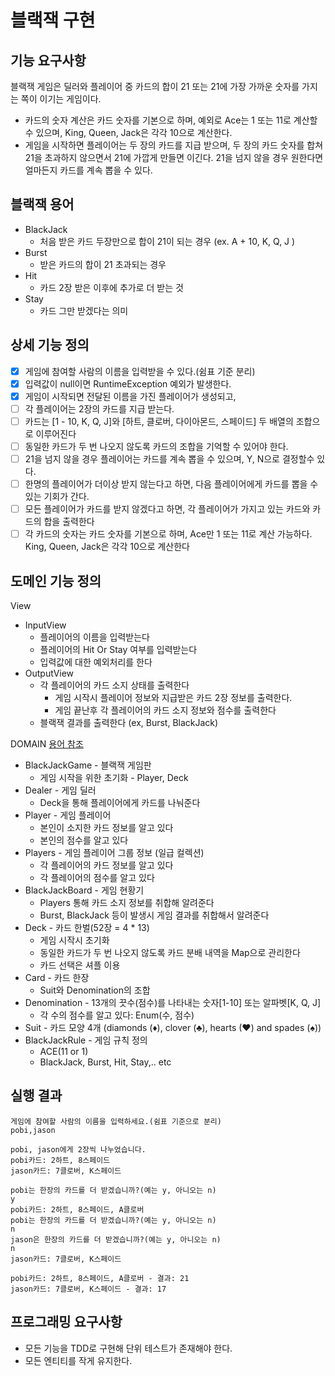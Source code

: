 # 블랙잭 구현
## 기능 요구사항
블랙잭 게임은 딜러와 플레이어 중 카드의 합이 21 또는 21에 가장 가까운 숫자를 가지는 쪽이 이기는 게임이다.
* 카드의 숫자 계산은 카드 숫자를 기본으로 하며, 예외로 Ace는 1 또는 11로 계산할 수 있으며,
  King, Queen, Jack은 각각 10으로 계산한다.
* 게임을 시작하면 플레이어는 두 장의 카드를 지급 받으며, 두 장의 카드 숫자를 합쳐 21을 초과하지 않으면서 21에 가깝게 만들면 이긴다. 
  21을 넘지 않을 경우 원한다면 얼마든지 카드를 계속 뽑을 수 있다.
  
  
## 블랙잭 용어
* BlackJack
  * 처음 받은 카드 두장만으로 합이 21이 되는 경우 (ex. A + 10, K, Q, J )
* Burst
  * 받은 카드의 합이 21 초과되는 경우
* Hit
  * 카드 2장 받은 이후에 추가로 더 받는 것 
* Stay
  * 카드 그만 받겠다는 의미

## 상세 기능 정의
* [X] 게임에 참여할 사람의 이름을 입력받을 수 있다.(쉼표 기준 분리)
* [X] 입력값이 null이면 RuntimeException 예외가 발생한다.
* [X] 게임이 시작되면 전달된 이름을 가진 플레이어가 생성되고, 
* [ ] 각 플레이어는 2장의 카드를 지급 받는다.
* [ ] 카드는 [1 - 10, K, Q, J]와 [하트, 클로버, 다이아몬드, 스페이드] 두 배열의 조합으로 이루어진다
* [ ] 동일한 카드가 두 번 나오지 않도록 카드의 조합을 기억할 수 있어야 한다.
* [ ] 21을 넘지 않을 경우 플레이어는 카드를 계속 뽑을 수 있으며, Y, N으로 결정할수 있다. 
* [ ] 한명의 플레이어가 더이상 받지 않는다고 하면, 다음 플레이어에게 카드를 뽑을 수 있는 기회가 간다.
* [ ] 모든 플레이어가 카드를 받지 않겠다고 하면, 각 플레이어가 가지고 있는 카드와 카드의 합을 출력한다
* [ ] 각 카드의 숫자는 카드 숫자를 기본으로 하며, Ace만 1 또는 11로 계산 가능하다. King, Queen, Jack은 각각 10으로 계산한다

## 도메인 기능 정의

View
- InputView
  - 플레이어의 이름을 입력받는다
  - 플레이어의 Hit Or Stay 여부를 입력받는다
  - 입력값에 대한 예외처리를 한다
- OutputView
  - 각 플레이어의 카드 소지 상태를 출력한다 
    - 게임 시작시 플레이어 정보와 지급받은 카드 2장 정보를 출력한다.
    - 게임 끝난후 각 플레이어의 카드 소지 정보와 점수를 출력한다 
  - 블랙잭 결과를 출력한다 (ex, Burst, BlackJack)

DOMAIN [용어 참조](https://ko.wikipedia.org/wiki/%ED%94%8C%EB%A0%88%EC%9E%89_%EC%B9%B4%EB%93%9C#%EB%81%97%EC%88%98)
- BlackJackGame - 블랙잭 게임판
  - 게임 시작을 위한 초기화 - Player, Deck
- Dealer - 게임 딜러 
  - Deck을 통해 플레이어에게 카드를 나눠준다
- Player - 게임 플레이어
  - 본인이 소지한 카드 정보를 알고 있다
  - 본인의 점수를 알고 있다
- Players - 게임 플레이어 그룹 정보 (일급 컬렉션) 
  - 각 플레이어의 카드 정보를 알고 있다 
  - 각 플레이어의 점수를 알고 있다
- BlackJackBoard - 게임 현황기
  - Players 통해 카드 소지 정보를 취합해 알려준다
  - Burst, BlackJack 등이 발생시 게임 결과를 취합해서 알려준다
- Deck - 카드 한벌(52장 = 4 * 13)
  - 게임 시작시 초기화
  - 동일한 카드가 두 번 나오지 않도록 카드 분배 내역을 Map으로 관리한다 
  - 카드 선택은 셔플 이용
- Card - 카드 한장 
  - Suit와 Denomination의 조합
- Denomination - 13개의 끗수(점수)를 나타내는 숫자[1-10] 또는 알파벳[K, Q, J]
  - 각 수의 점수를 알고 있다: Enum(수, 점수)
- Suit - 카드 모양 4개 (diamonds (♦), clover (♣), hearts (♥) and spades (♠))
- BlackJackRule - 게임 규칙 정의
  - ACE(11 or 1)
  - BlackJack, Burst, Hit, Stay,.. etc

## 실행 결과
```
게임에 참여할 사람의 이름을 입력하세요.(쉼표 기준으로 분리)
pobi,jason

pobi, jason에게 2장씩 나누었습니다.
pobi카드: 2하트, 8스페이드
jason카드: 7클로버, K스페이드

pobi는 한장의 카드를 더 받겠습니까?(예는 y, 아니오는 n)
y
pobi카드: 2하트, 8스페이드, A클로버
pobi는 한장의 카드를 더 받겠습니까?(예는 y, 아니오는 n)
n
jason은 한장의 카드를 더 받겠습니까?(예는 y, 아니오는 n)
n
jason카드: 7클로버, K스페이드

pobi카드: 2하트, 8스페이드, A클로버 - 결과: 21
jason카드: 7클로버, K스페이드 - 결과: 17
```

## 프로그래밍 요구사항
* 모든 기능을 TDD로 구현해 단위 테스트가 존재해야 한다.
* 모든 엔티티를 작게 유지한다.
